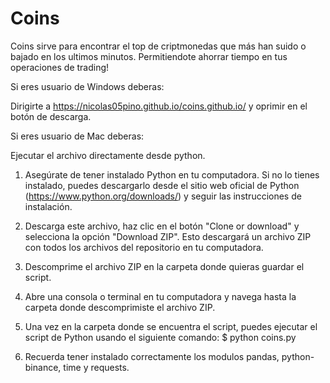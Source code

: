 # Coins
Coins sirve para encontrar el top de criptmonedas que más han suido o bajado en los ultimos minutos. Permitiendote ahorrar tiempo en tus operaciones de trading!

Si eres usuario de Windows deberas:

Dirigirte a https://nicolas05pino.github.io/coins.github.io/ y oprimir en el botón de descarga.

Si eres usuario de Mac deberas:

Ejecutar el archivo directamente desde python.

1. Asegúrate de tener instalado Python en tu computadora. Si no lo tienes instalado, puedes descargarlo desde el sitio web oficial de Python (https://www.python.org/downloads/) y seguir las instrucciones de instalación.

2. Descarga este archivo, haz clic en el botón "Clone or download" y selecciona la opción "Download ZIP". Esto descargará un archivo ZIP con todos los archivos del repositorio en tu computadora.

3. Descomprime el archivo ZIP en la carpeta donde quieras guardar el script.

4. Abre una consola o terminal en tu computadora y navega hasta la carpeta donde descomprimiste el archivo ZIP.

5. Una vez en la carpeta donde se encuentra el script, puedes ejecutar el script de Python usando el siguiente comando:
$ python coins.py

6. Recuerda tener instalado correctamente los modulos pandas, python-binance, time y requests.
